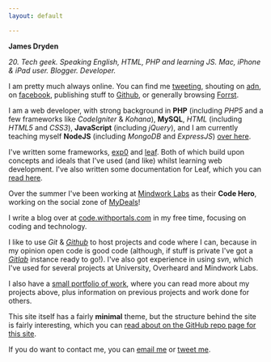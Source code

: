 ```yaml
---
layout: default

---
```


**James Dryden**

*20. Tech geek. Speaking English, HTML, PHP and learning JS. Mac, iPhone & iPad user. Blogger. Developer.*

I am pretty much always online. You can find me [tweeting][twitter], shouting on [adn](//alpha.app.net/jdrydn), on [facebook](//facebook.com/jdryden), publishing stuff to [Github][github], or generally browsing [Forrst](//forrst.me/jdrydn).

I am a web developer, with strong background in **PHP** (including *PHP5* and a few frameworks like *CodeIgniter* & *Kohana*), **MySQL**, *HTML* (including *HTML5* and *CSS3*), **JavaScript** (including *jQuery*), and I am currently teaching myself **NodeJS** (including *MongoDB* and *ExpressJS*) [over here](//code.withportals.com/2012/11/node).

I've written some frameworks, [exp0](//github.com/jdrydn/exp0) and [leaf](//jdrydn.com/leaf). Both of which build upon concepts and ideals that I've used (and like) whilst learning web development. I've also written some documentation for Leaf, which you can [read here](//jdrydn.com/leaf).

Over the summer I've been working at [Mindwork Labs](//mindworklabs.com) as their **Code Hero**, working on the social zone of [MyDeals](//mydeals.com)!

I write a blog over at [code.withportals.com](//code.withportals.com) in my free time, focusing on coding and technology.

I like to use *Git* & *[Github][github]* to host projects and code where I can, because in my opinion open code is good code (although, if stuff is private I've got a *[Gitlab](//gitlabhq.com)* instance ready to go!). I've also got experience in using *svn*, which I've used for several projects at University, Overheard and Mindwork Labs.

I also have a [small portfolio of work](./portfolio), where you can read more about my projects above, plus information on previous projects and work done for others.

This site itself has a fairly **minimal** theme, but the structure behind the site is fairly interesting, which you can [read about on the GitHub repo page for this site](//github.com/jdrydn/jdrydn.github.com#about-this-site).

If you do want to contact me, you can [email me](mailto:james@jdrydn.com) or [tweet me][twitter].

[github]:  //github.com/jdrydn
[twitter]: //twitter.com/jdrydn